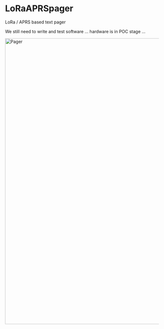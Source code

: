 # LoRaAPRSpager
LoRa / APRS based text pager

We still need to write and test software ... hardware is in POC stage ...

<img width="937" alt="Pager" src="https://github.com/Guru-RF/LoRaAPRSpager/assets/1251767/1613ebb5-d5c1-4e97-82e5-248994bfd457">
